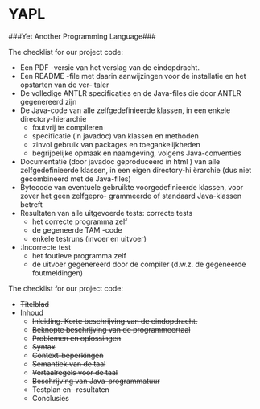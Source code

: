 YAPL
=========
###Yet Another Programming Language###

The checklist for our project code:
+ Een PDF -versie van het verslag van de eindopdracht.
+ Een README -file met daarin aanwijzingen voor de installatie en het opstarten van de ver-
taler
+ De volledige ANTLR specificaties en de Java-files die door ANTLR gegenereerd zijn
+ De Java-code van alle zelfgedefinieerde klassen, in een enkele directory-hierarchie
    - foutvrij te compileren
    - specificatie (in javadoc) van klassen en methoden
    - zinvol gebruik van packages en toegankelijkheden
    - begrijpelijke opmaak en naamgeving, volgens Java-conventies
+ Documentatie (door javadoc geproduceerd in html ) van alle zelfgedefinieerde klassen, in
een eigen directory-hi ̈erarchie (dus niet gecombineerd met de Java-files)
+ Bytecode van eventuele gebruikte voorgedefinieerde klassen, voor zover het geen zelfgepro-
grammeerde of standaard Java-klassen betreft
+ Resultaten van alle uitgevoerde tests: correcte tests
    - het correcte programma zelf
    - de gegeneerde TAM -code
    - enkele testruns (invoer en uitvoer)
+ :Incorrecte test
    - het foutieve programma zelf
    - de uitvoer gegenereerd door de compiler (d.w.z. de gegeneerde foutmeldingen)

The checklist for our project code:
+ ~~Titelblad~~
+ Inhoud
    - ~~Inleiding. Korte beschrijving van de eindopdracht.~~
    - ~~Beknopte beschrijving van de programmeertaal~~
    - ~~Problemen en oplossingen~~
    - ~~Syntax~~
    - ~~Context-beperkingen~~
    - ~~Semantiek van de taal~~
    - ~~Vertaalregels voor de taal~~
    - ~~Beschrijving van Java-programmatuur~~
    - ~~Testplan en -resultaten~~
    - Conclusies
